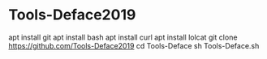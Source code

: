 # Tools-Deface2019
apt install git
apt install bash
apt install curl
apt install lolcat
git clone https://github.com/Tools-Deface2019
cd Tools-Deface
sh Tools-Deface.sh
